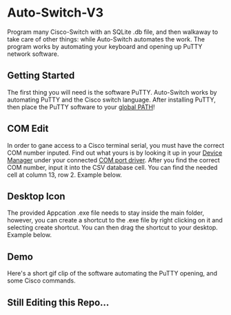 # Auto-Switch-V3
Program many Cisco-Switch with an SQLite .db file, and then walkaway to take care of other things: while Auto-Switch automates the work. The program works by automating your keyboard and opening up PuTTY network software.

## Getting Started
The first thing you will need is the software PuTTY. Auto-Switch works by automating PuTTY and the Cisco switch language. 
After installing PuTTY, then  place the PuTTY software to your <a href="https://docs.telerik.com/teststudio/features/test-runners/add-path-environment-variables" title="PATH">global PATH</a>!

## COM Edit
In order to gane access to a Cisco terminal serial, you must have the correct COM number inputed. 
Find out what yours is by looking it up in your <a href="https://www.howtogeek.com/697936/5-ways-to-open-device-manager-on-windows-10/" title="Device Manager">Device Manager</a> under your connected <a href="https://pbxbook.com/voip/sputty.html" title="COM">COM port driver</a>.
After you find the correct COM number, input it into the CSV database cell. You can find the needed cell at column 13, row 2. Example below.

## Desktop Icon
The provided Appcation .exe file needs to stay inside the main folder, however, you can create a shortcut to the .exe file by right clicking on it and selecting create shortcut.
You can then drag the shortcut to your desktop. Example below.

## Demo 
Here's a short gif clip of the software automating the PuTTY opening, and some Cisco commands.

## Still Editing this Repo...
